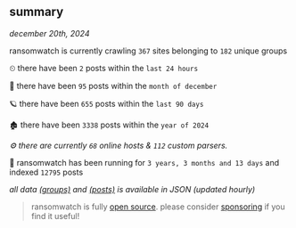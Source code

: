 
## summary
_december 20th, 2024_

ransomwatch is currently crawling `367` sites belonging to `182` unique groups

⏲ there have been `2` posts within the `last 24 hours`

🦈 there have been `95` posts within the `month of december`

🪐 there have been `655` posts within the `last 90 days`

🏚 there have been `3338` posts within the `year of 2024`

_⚙️ there are currently `68` online hosts & `112` custom parsers._

🦕 ransomwatch has been running for `3 years, 3 months and 13 days` and indexed `12795` posts

_all data  [(groups)](http://https://dataleak.hopeless99.top//groups) and [(posts)](http://https://dataleak.hopeless99.top//posts) is available in JSON (updated hourly)_

> ransomwatch is fully [open source](https://github.com/joshhighet/ransomwatch#ransomwatch--). please consider [sponsoring](https://github.com/sponsors/joshhighet) if you find it useful!
